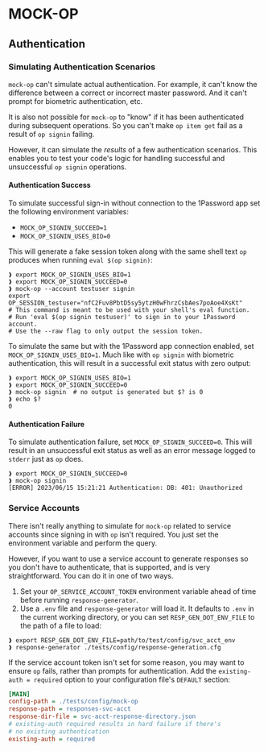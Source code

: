 # MOCK-OP

## Authentication

### Simulating Authentication Scenarios

`mock-op` can't simulate actual authentication. For example, it can't know the difference between a correct or incorrect master password. And it can't prompt for biometric authentication, etc.

It is also not possible for `mock-op` to "know" if it has been authenticated during subsequent operations. So you can't make `op item get` fail as a result of `op signin` failing.

However, it can simulate the *results* of a few authentication scenarios. This enables you to test your code's logic for handling successful and unsuccessful `op signin` operations.

#### Authentication Success

To simulate successful sign-in without connection to the 1Password app set the following environment variables:
- `MOCK_OP_SIGNIN_SUCCEED=1`
- `MOCK_OP_SIGNIN_USES_BIO=0`

This will generate a fake session token along with the same shell text `op` produces when running `eval $(op signin)`:

```console
❱ export MOCK_OP_SIGNIN_USES_BIO=1
❱ export MOCK_OP_SIGNIN_SUCCEED=0
❱ mock-op --account testuser signin
export OP_SESSION_testuser="nfC2Fuv8PbtD5sy5ytzH0wFhrzCsbAes7poAoe4XsKt"
# This command is meant to be used with your shell's eval function.
# Run 'eval $(op signin testuser)' to sign in to your 1Password account.
# Use the --raw flag to only output the session token.
```

To simulate the same but with the 1Password app connection enabled, set `MOCK_OP_SIGNIN_USES_BIO=1`. Much like with `op signin` with biometric authentication, this will result in a successful exit status with zero output:

```console
❱ export MOCK_OP_SIGNIN_USES_BIO=1
❱ export MOCK_OP_SIGNIN_SUCCEED=0
❱ mock-op signin  # no output is generated but $? is 0
❱ echo $?
0
```

#### Authentication Failure

To simulate authentication failure, set `MOCK_OP_SIGNIN_SUCCEED=0`. This will result in an unsuccessful exit status as well as an error message logged to `stderr` just as `op` does.

```console
❱ export MOCK_OP_SIGNIN_SUCCEED=0
❱ mock-op signin
[ERROR] 2023/06/15 15:21:21 Authentication: DB: 401: Unauthorized
```


### Service Accounts

There isn't really anything to simulate for `mock-op` related to service accounts since signing in with `op` isn't required. You just set the environment variable and perform the query.

However, if you want to use a service account to generate responses so you don't have to authenticate, that is supported, and is very straightforward. You can do it in one of two ways.

1. Set your `OP_SERVICE_ACCOUNT_TOKEN` environment variable ahead of time before running `response-generator`.
2. Use a `.env` file and `response-generator` will load it. It defaults to `.env` in the current working directory, or you can set `RESP_GEN_DOT_ENV_FILE` to the path of a file to load:

```console
❱ export RESP_GEN_DOT_ENV_FILE=path/to/test/config/svc_acct_env
❱ response-generator ./tests/config/response-generation.cfg
```

If the service account token isn't set for some reason, you may want to ensure `op` fails, rather than prompts for authentication. Add the `existing-auth = required` option to your configuration file's `DEFAULT` section:

```ini
[MAIN]
config-path = ./tests/config/mock-op
response-path = responses-svc-acct
response-dir-file = svc-acct-response-directory.json
# existing-auth required results in hard failure if there's
# no existing authentication
existing-auth = required
```

